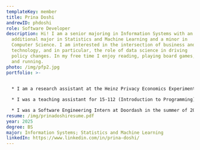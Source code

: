 ```yaml
---
templateKey: member
title: Prina Doshi
andrewID: phdoshi
role: Software Developer
description: Hi! I am a senior majoring in Information Systems with an
  additional major in Statistics and Machine Learning and a minor in 
  Computer Science. I am interested in the intersection of business and 
  technology, and in particular, the role of data science in driving 
  policy changes. In my free time I enjoy reading, playing board games, 
  and running.
photo: /img/pfp2.jpg
portfolio: >-
  

  * I﻿ am a research assistant at the Heinz Privacy Economics Experiments Lab where I help develop browser and email extensions to study the impact of ad-blocking on user purchasing.

  * I﻿ was a teaching assistant for 15-112 (Introduction to Programming) for 5 semesters, and I am currently a teaching assistant for 36-401: Modern Regresson.

  * I﻿ was a Software Engineering Intern at Doordash in the summer of 2023, where I developed an internal console plugin to help develoeprs manage Kubernetes workload health.
resume: /img/prinadoshiresume.pdf
year: 2025
degree: BS
major: Information Systems; Statistics and Machine Learning
linkedIn: https://www.linkedin.com/in/prina-doshi/
---
```

